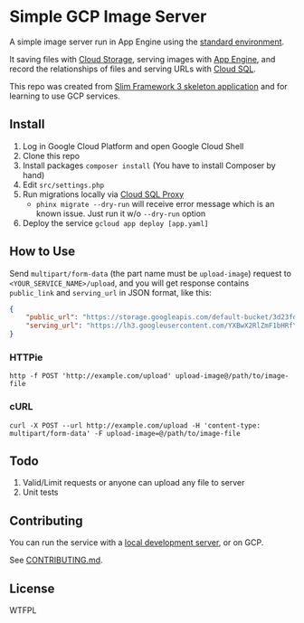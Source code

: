 # Simple GCP Image Server

A simple image server run in App Engine using the [standard environment](https://cloud.google.com/appengine/docs/php/).

It saving files with [Cloud Storage](https://cloud.google.com/storage/), serving images with [App Engine](https://cloud.google.com/appengine/), and record the relationships of files and serving URLs with [Cloud SQL](https://cloud.google.com/sql/).

This repo was created from [Slim Framework 3 skeleton application](https://github.com/slimphp/Slim-Skeleton) and for learning to use GCP services.

## Install

1. Log in Google Cloud Platform and open Google Cloud Shell
2. Clone this repo
3. Install packages `composer install` (You have to install Composer by hand)
4. Edit `src/settings.php`
5. Run migrations locally via [Cloud SQL Proxy](https://cloud.google.com/sql/docs/mysql/connect-admin-proxy)
    * `phinx migrate --dry-run` will receive error message which is an known issue. Just run it w/o `--dry-run` option
6. Deploy the service `gcloud app deploy [app.yaml]`

## How to Use

Send `multipart/form-data` (the part name must be `upload-image`) request to `<YOUR_SERVICE_NAME>/upload`, and you will get response contains `public_link` and `serving_url` in JSON format, like this:

```json
{
    "public_url": "https://storage.googleapis.com/default-bucket/3d23fdbe1b5976fd4534636c7507de2909e9dbe0",
    "serving_url": "https://lh3.googleusercontent.com/YXBwX2RlZmF1bHRfYnVja2V0LzNkMjNmZGJlMWI1OTc2ZmQ0NTM0NjM2Yzc1MDdkZTI5MDllOWRiZTA="
}
```

### HTTPie

```shell
http -f POST 'http://example.com/upload' upload-image@/path/to/image-file
```

### cURL

```shell
curl -X POST --url http://example.com/upload -H 'content-type: multipart/form-data' -F upload-image=@/path/to/image-file
```

## Todo

1. Valid/Limit requests or anyone can upload any file to server
2. Unit tests

## Contributing

You can run the service with a [local development server](https://cloud.google.com/appengine/docs/standard/python/tools/using-local-server), or on GCP.

See [CONTRIBUTING.md](CONTRIBUTING.md).

## License

WTFPL
